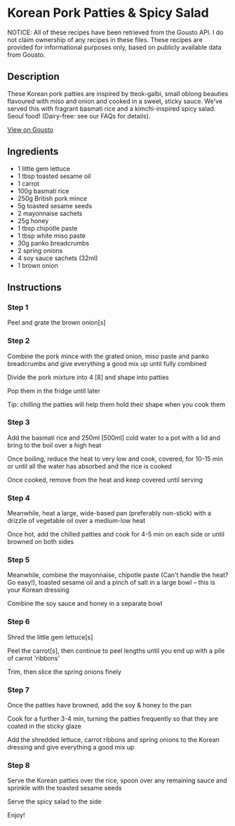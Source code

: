 # Korean Pork Patties & Spicy Salad

NOTICE: All of these recipes have been retrieved from the Gousto API. I do not claim ownership of any recipes in these files. These recipes are provided for informational purposes only, based on publicly available data from Gousto.

## Description

These Korean pork patties are inspired by tteok-galbi, small oblong beauties flavoured with miso and onion and cooked in a sweet, sticky sauce. We've served this with fragrant basmati rice and a kimchi-inspired spicy salad. Seoul food! (Dairy-free: see our FAQs for details).

[View on Gousto](https://www.gousto.co.uk/recipes/cookbook/korean-pork-patties-spicy-salad)

## Ingredients

- 1 little gem lettuce
- 1 tbsp toasted sesame oil
- 1 carrot
- 100g basmati rice
- 250g British pork mince
- 5g toasted sesame seeds
- 2 mayonnaise sachets
- 25g honey
- 1 tbsp chipotle paste 
- 1 tbsp white miso paste
- 30g panko breadcrumbs
- 2 spring onions
- 4 soy sauce sachets (32ml)
- 1 brown onion

## Instructions


### Step 1

Peel and grate the&nbsp;brown onion<span class="text-danger">[s]</span>


### Step 2

Combine the pork mince with the grated onion, miso paste and panko breadcrumbs and give everything a good mix up until fully combined


Divide the pork mixture into 4 <span class="text-danger">[8]</span>&nbsp;and shape into&nbsp;patties&nbsp;


Pop them in the fridge until later


Tip: chilling the patties will help them hold their shape when you cook them


### Step 3

Add the basmati rice and 250ml<span class="text-danger"> [500ml]</span> cold water to a pot with a lid and bring to the boil over a high heat


Once boiling, reduce the heat to very low and cook, covered, for 10-15 min or until all the water has absorbed and the rice is cooked


Once cooked, remove from the heat and keep covered until serving


### Step 4

Meanwhile, heat a large, wide-based pan (preferably non-stick) with a drizzle of vegetable oil over a medium-low heat


Once hot, add the chilled patties and cook for 4-5 min on each side or until browned on both sides


### Step 5

Meanwhile, combine the mayonnaise, chipotle paste (Can't handle the heat? Go easy!), toasted sesame oil and a pinch of salt in a large bowl &ndash; this is your Korean dressing


Combine the soy sauce and honey in a separate bowl


### Step 6

Shred the little gem lettuce<span class="text-danger">[s]</span>


Peel the carrot<span class="text-danger">[s]</span>, then continue to peel lengths until you end up with a pile of carrot 'ribbons'


Trim, then slice the spring onions finely


### Step 7

Once the patties&nbsp;have browned, add the soy &amp; honey&nbsp;to the pan


Cook for a further 3-4 min, turning the patties frequently so that they are coated in the sticky glaze


Add the shredded lettuce, carrot ribbons and spring onions to the Korean dressing and give everything a good mix up

### Step 8

Serve the Korean patties over the rice, spoon over any remaining sauce and sprinkle with the toasted sesame seeds


Serve the spicy&nbsp;salad to the side


Enjoy!

